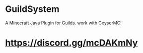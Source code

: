 # GuildSystem
A Minecraft Java Plugin for Guilds. work with GeyserMC!
# https://discord.gg/mcDAKmNy
